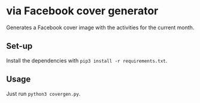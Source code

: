 # via Facebook cover generator

Generates a Facebook cover image with the activities for the current month.


## Set-up

Install the dependencies with `pip3 install -r requirements.txt`.


## Usage

Just run `python3 covergen.py`.
